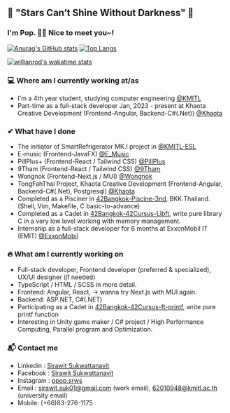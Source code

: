 ## 🌟 "Stars Can’t Shine Without Darkness" 🌟
<!-- [![spotify-github-profile](https://spotify-github-profile.vercel.app/api/view?uid=314syv3rgch3ver4cqoepjuyrb5a&cover_image=false&theme=default&bar_color_cover=false)](https://open.spotify.com/playlist/37i9dQZF1E35jB9haBulio) -->

### I'm Pop. 👋😄 Nice to meet you~!
[![Anurag's GitHub stats](https://github-readme-stats-sirawit-suk.vercel.app/api?username=sirawit-suk&show_icons=true&theme=slateorange&hide_border=true)](https://github.com/anuraghazra/github-readme-stats)
[![Top Langs](https://github-readme-stats-sirawit-suk.vercel.app/api/top-langs/?username=sirawit-suk&layout=compact&theme=slateorange&hide_border=true&langs_count=10)](https://github.com/anuraghazra/github-readme-stats)

[![willianrod's wakatime stats](https://github-readme-stats-sirawit-suk.vercel.app/api/wakatime?username=popeyeza12&theme=slateorange&layout=compact&hide_border=true&v=2)
](https://wakatime.com/dashboard)

### 💻 Where am I currently working at/as
- I'm a 4th year student, studying computer engineering [@KMITL](https://www.kmitl.ac.th)
- Part-time as a full-stack developer Jan, 2023 - present at Khaota Creative Development (Frontend-Angular, Backend-C#(.Net)) [@Khaota](http://www.khaota.com/th/index.html)


### ✔ What have I done
- The initiator of SmartRefrigerator MK.I project in [@KMITL-ESL](https://github.com/KMITL-ESL)
- E-music (Frontend-JavaFX) [@E_Music](https://github.com/Poomipat-Ch/E_Music)
- PillPlus+ (Frontend-React / Tailwind CSS) [@PillPlus](https://github.com/PillPlus-Team)
- 9Tham (Frontend-React / Tailwind CSS) [@9Tham](https://github.com/SOFT-STUDIO-GROUPWORK)
- Wongnok (Frontend-Next.js / MUI) [@Wongnok](https://github.com/TOC-GROUPWORK)
- TongFahThai Project, Khaota Creative Development (Frontend-Angular, Backend-C#(.Net), Postgresql) [@Khaota](http://www.khaota.com/th/index.html)
- Completed as a Pisciner in [42Bangkok-Piscine-3nd](https://github.com/sirawit-suk/42Bangkok-Piscine-3nd), BKK Thailand. (Shell, Vim, Makefile, C basic-to-advance)
- Completed as a Cadet in [42Bangkok-42Cursus-Libft](https://github.com/sirawit-suk/42BKK-42Cursus-Libft), write pure library C in a very low level working with memory management.
- Internship as a full-stack developer for 6 months at ExxonMobil IT (EMIT) [@ExxonMobil](https://github.com/ExxonMobil)

### 🔥 What am I currently working on
- Full-stack developer, Frontend developer (preferred & specialized), UX/UI designer (if needed)
- TypeScript / HTML / SCSS in more detail.
- Frontend: Angular, React, -> wanna try Next.js with MUI again.
- Backend: ASP.NET, C#(.NET)
- Participating as a Cadet in [42Bangkok-42Cursus-ft-printf](https://github.com/sirawit-suk/42BKK-42Cursus-ft-printf), write pure printf function
- Interesting in Unity game maker / C# project / High Performance Computing, Parallel program and Optimization.

### 📬 Contact me
- Linkedin : [Sirawit Sukwattanavit](https://www.linkedin.com/in/sirawit-suk/)
- Facebook : [Sirawit Sukwattanavit](https://www.facebook.com/pop.sukwattanavit/)
- Instagram : [ppop.srws](https://www.instagram.com/ppop.srws/)
- Email : sirawit.suk01@gmail.com (work email), 62010948@kmitl.ac.th (university email)
- Mobile: (+66)83-276-1175


<!-- my fav theme
- monokai
- slateorange
-->



<!--
**sirawit-suk/sirawit-suk** is a ✨ _special_ ✨ repository because its `README.md` (this file) appears on your GitHub profile.
Here are some ideas to get you started:
- 🔭 I’m currently working on ...
- 🌱 I’m currently learning ...
- 👯 I’m looking to collaborate on ...
- 🤔 I’m looking for help with ...
- 💬 Ask me about ...
- 📫 How to reach me: ...
- 😄 Pronouns: ...
- ⚡ Fun fact: ...
-->
